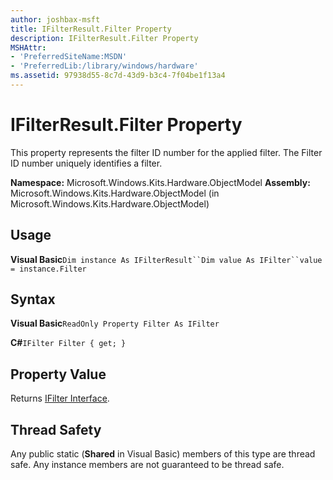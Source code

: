 ```yaml
---
author: joshbax-msft
title: IFilterResult.Filter Property
description: IFilterResult.Filter Property
MSHAttr:
- 'PreferredSiteName:MSDN'
- 'PreferredLib:/library/windows/hardware'
ms.assetid: 97938d55-8c7d-43d9-b3c4-7f04be1f13a4
---
```


# IFilterResult.Filter Property


This property represents the filter ID number for the applied filter. The Filter ID number uniquely identifies a filter.

**Namespace:** Microsoft.Windows.Kits.Hardware.ObjectModel **Assembly:** Microsoft.Windows.Kits.Hardware.ObjectModel (in Microsoft.Windows.Kits.Hardware.ObjectModel)

## Usage


**Visual Basic**`Dim instance As IFilterResult``Dim value As IFilter``value = instance.Filter`

## Syntax


**Visual Basic**`ReadOnly Property Filter As IFilter`

**C#**`IFilter Filter { get; }`

## Property Value


Returns [IFilter Interface](ifilter-interface.md).

## Thread Safety


Any public static (**Shared** in Visual Basic) members of this type are thread safe. Any instance members are not guaranteed to be thread safe.

 

 






